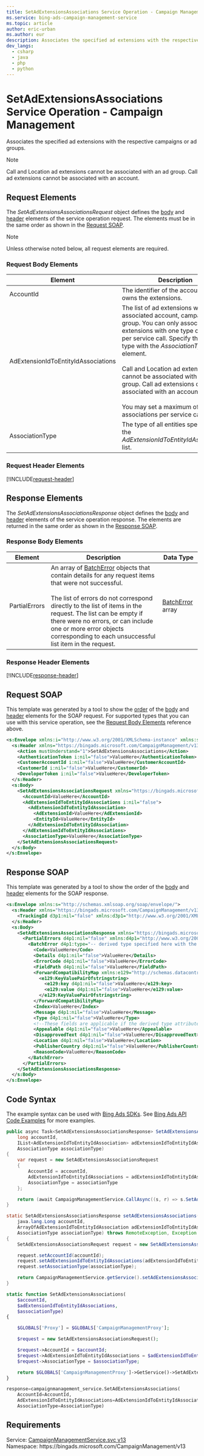 ```yaml
---
title: SetAdExtensionsAssociations Service Operation - Campaign Management
ms.service: bing-ads-campaign-management-service
ms.topic: article
author: eric-urban
ms.author: eur
description: Associates the specified ad extensions with the respective campaigns or ad groups.
dev_langs: 
  - csharp
  - java
  - php
  - python
---
```

# SetAdExtensionsAssociations Service Operation - Campaign Management
Associates the specified ad extensions with the respective campaigns or ad groups.

> [!NOTE]
> Call and Location ad extensions cannot be associated with an ad group. Call ad extensions cannot be associated with an account.

## <a name="request"></a>Request Elements
The *SetAdExtensionsAssociationsRequest* object defines the [body](#request-body) and [header](#request-header) elements of the service operation request. The elements must be in the same order as shown in the [Request SOAP](#request-soap). 

> [!NOTE]
> Unless otherwise noted below, all request elements are required.

### <a name="request-body"></a>Request Body Elements

|Element|Description|Data Type|
|-----------|---------------|-------------|
|<a name="accountid"></a>AccountId|The identifier of the account that owns the extensions.|**long**|
|<a name="adextensionidtoentityidassociations"></a>AdExtensionIdToEntityIdAssociations|The list of ad extensions with associated account, campaign, or ad group. You can only associate ad extensions with one type of entity per service call. Specify the entity type with the *AssociationType* element.<br/><br/>Call and Location ad extensions cannot be associated with an ad group. Call ad extensions cannot be associated with an account.<br/><br/>You may set a maximum of 100 associations per service call.|[AdExtensionIdToEntityIdAssociation](adextensionidtoentityidassociation.md) array|
|<a name="associationtype"></a>AssociationType|The type of all entities specified in the *AdExtensionIdToEntityIdAssociations* list.|[AssociationType](associationtype.md)|

### <a name="request-header"></a>Request Header Elements
[!INCLUDE[request-header](./includes/request-header.md)]

## <a name="response"></a>Response Elements
The *SetAdExtensionsAssociationsResponse* object defines the [body](#response-body) and [header](#response-header) elements of the service operation response. The elements are returned in the same order as shown in the [Response SOAP](#response-soap).

### <a name="response-body"></a>Response Body Elements

|Element|Description|Data Type|
|-----------|---------------|-------------|
|<a name="partialerrors"></a>PartialErrors|An array of [BatchError](batcherror.md) objects that contain details for any request items that were not successful.<br/><br/>The list of errors do not correspond directly to the list of items in the request. The list can be empty if there were no errors, or can include one or more error objects corresponding to each unsuccessful list item in the request.|[BatchError](batcherror.md) array|

### <a name="response-header"></a>Response Header Elements
[!INCLUDE[response-header](./includes/response-header.md)]

## <a name="request-soap"></a>Request SOAP
This template was generated by a tool to show the [order](../guides/services-protocol.md#element-order) of the [body](#request-body) and [header](#request-header) elements for the SOAP request. For supported types that you can use with this service operation, see the [Request Body Elements](#request-body) reference above.

```xml
<s:Envelope xmlns:i="http://www.w3.org/2001/XMLSchema-instance" xmlns:s="http://schemas.xmlsoap.org/soap/envelope/">
  <s:Header xmlns="https://bingads.microsoft.com/CampaignManagement/v13">
    <Action mustUnderstand="1">SetAdExtensionsAssociations</Action>
    <AuthenticationToken i:nil="false">ValueHere</AuthenticationToken>
    <CustomerAccountId i:nil="false">ValueHere</CustomerAccountId>
    <CustomerId i:nil="false">ValueHere</CustomerId>
    <DeveloperToken i:nil="false">ValueHere</DeveloperToken>
  </s:Header>
  <s:Body>
    <SetAdExtensionsAssociationsRequest xmlns="https://bingads.microsoft.com/CampaignManagement/v13">
      <AccountId>ValueHere</AccountId>
      <AdExtensionIdToEntityIdAssociations i:nil="false">
        <AdExtensionIdToEntityIdAssociation>
          <AdExtensionId>ValueHere</AdExtensionId>
          <EntityId>ValueHere</EntityId>
        </AdExtensionIdToEntityIdAssociation>
      </AdExtensionIdToEntityIdAssociations>
      <AssociationType>ValueHere</AssociationType>
    </SetAdExtensionsAssociationsRequest>
  </s:Body>
</s:Envelope>
```

## <a name="response-soap"></a>Response SOAP
This template was generated by a tool to show the order of the [body](#response-body) and [header](#response-header) elements for the SOAP response.

```xml
<s:Envelope xmlns:s="http://schemas.xmlsoap.org/soap/envelope/">
  <s:Header xmlns="https://bingads.microsoft.com/CampaignManagement/v13">
    <TrackingId d3p1:nil="false" xmlns:d3p1="http://www.w3.org/2001/XMLSchema-instance">ValueHere</TrackingId>
  </s:Header>
  <s:Body>
    <SetAdExtensionsAssociationsResponse xmlns="https://bingads.microsoft.com/CampaignManagement/v13">
      <PartialErrors d4p1:nil="false" xmlns:d4p1="http://www.w3.org/2001/XMLSchema-instance">
        <BatchError d4p1:type="-- derived type specified here with the appropriate prefix --">
          <Code>ValueHere</Code>
          <Details d4p1:nil="false">ValueHere</Details>
          <ErrorCode d4p1:nil="false">ValueHere</ErrorCode>
          <FieldPath d4p1:nil="false">ValueHere</FieldPath>
          <ForwardCompatibilityMap xmlns:e129="http://schemas.datacontract.org/2004/07/System.Collections.Generic" d4p1:nil="false">
            <e129:KeyValuePairOfstringstring>
              <e129:key d4p1:nil="false">ValueHere</e129:key>
              <e129:value d4p1:nil="false">ValueHere</e129:value>
            </e129:KeyValuePairOfstringstring>
          </ForwardCompatibilityMap>
          <Index>ValueHere</Index>
          <Message d4p1:nil="false">ValueHere</Message>
          <Type d4p1:nil="false">ValueHere</Type>
          <!--These fields are applicable if the derived type attribute is set to EditorialError-->
          <Appealable d4p1:nil="false">ValueHere</Appealable>
          <DisapprovedText d4p1:nil="false">ValueHere</DisapprovedText>
          <Location d4p1:nil="false">ValueHere</Location>
          <PublisherCountry d4p1:nil="false">ValueHere</PublisherCountry>
          <ReasonCode>ValueHere</ReasonCode>
        </BatchError>
      </PartialErrors>
    </SetAdExtensionsAssociationsResponse>
  </s:Body>
</s:Envelope>
```

## <a name="example"></a>Code Syntax
The example syntax can be used with [Bing Ads SDKs](../guides/client-libraries.md). See [Bing Ads API Code Examples](../guides/code-examples.md) for more examples.
```csharp
public async Task<SetAdExtensionsAssociationsResponse> SetAdExtensionsAssociationsAsync(
	long accountId,
	IList<AdExtensionIdToEntityIdAssociation> adExtensionIdToEntityIdAssociations,
	AssociationType associationType)
{
	var request = new SetAdExtensionsAssociationsRequest
	{
		AccountId = accountId,
		AdExtensionIdToEntityIdAssociations = adExtensionIdToEntityIdAssociations,
		AssociationType = associationType
	};

	return (await CampaignManagementService.CallAsync((s, r) => s.SetAdExtensionsAssociationsAsync(r), request));
}
```
```java
static SetAdExtensionsAssociationsResponse setAdExtensionsAssociations(
	java.lang.Long accountId,
	ArrayOfAdExtensionIdToEntityIdAssociation adExtensionIdToEntityIdAssociations,
	AssociationType associationType) throws RemoteException, Exception
{
	SetAdExtensionsAssociationsRequest request = new SetAdExtensionsAssociationsRequest();

	request.setAccountId(accountId);
	request.setAdExtensionIdToEntityIdAssociations(adExtensionIdToEntityIdAssociations);
	request.setAssociationType(associationType);

	return CampaignManagementService.getService().setAdExtensionsAssociations(request);
}
```
```php
static function SetAdExtensionsAssociations(
	$accountId,
	$adExtensionIdToEntityIdAssociations,
	$associationType)
{

	$GLOBALS['Proxy'] = $GLOBALS['CampaignManagementProxy'];

	$request = new SetAdExtensionsAssociationsRequest();

	$request->AccountId = $accountId;
	$request->AdExtensionIdToEntityIdAssociations = $adExtensionIdToEntityIdAssociations;
	$request->AssociationType = $associationType;

	return $GLOBALS['CampaignManagementProxy']->GetService()->SetAdExtensionsAssociations($request);
}
```
```python
response=campaignmanagement_service.SetAdExtensionsAssociations(
	AccountId=AccountId,
	AdExtensionIdToEntityIdAssociations=AdExtensionIdToEntityIdAssociations,
	AssociationType=AssociationType)
```

## Requirements
Service: [CampaignManagementService.svc v13](https://campaign.api.bingads.microsoft.com/Api/Advertiser/CampaignManagement/v13/CampaignManagementService.svc)  
Namespace: https\://bingads.microsoft.com/CampaignManagement/v13  

